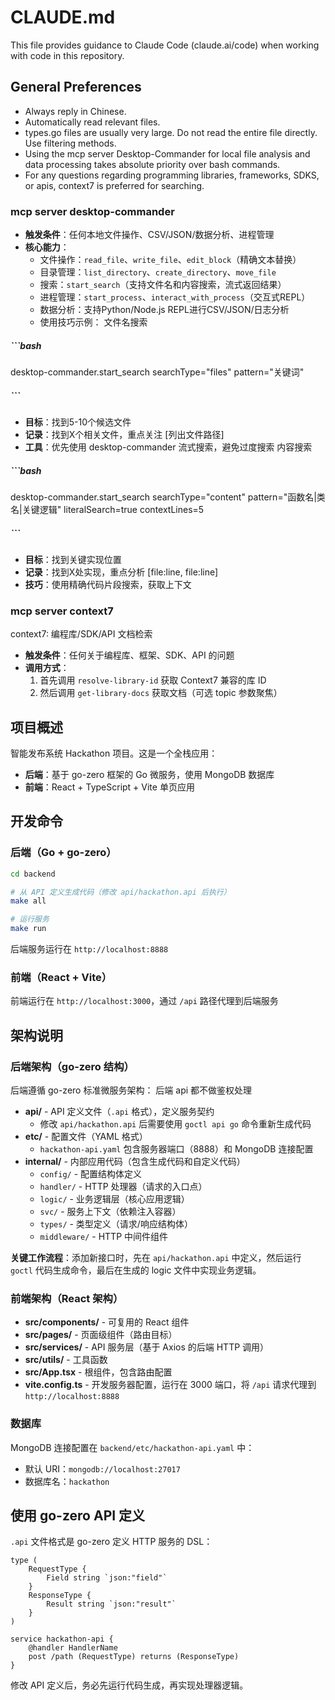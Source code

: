 # CLAUDE.md

This file provides guidance to Claude Code (claude.ai/code) when working with code in this repository.

## General Preferences
- Always reply in Chinese.
- Automatically read relevant files.
- types.go files are usually very large. Do not read the entire file directly. Use filtering methods.
- Using the mcp server Desktop-Commander for local file analysis and data processing takes absolute priority over bash commands.
- For any questions regarding programming libraries, frameworks, SDKS, or apis, context7 is preferred for searching.

### mcp server desktop-commander
- **触发条件**：任何本地文件操作、CSV/JSON/数据分析、进程管理
- **核心能力**：
  - 文件操作：`read_file`、`write_file`、`edit_block`（精确文本替换）
  - 目录管理：`list_directory`、`create_directory`、`move_file`
  - 搜索：`start_search`（支持文件名和内容搜索，流式返回结果）
  - 进程管理：`start_process`、`interact_with_process`（交互式REPL）
  - 数据分析：支持Python/Node.js REPL进行CSV/JSON/日志分析
  - 使用技巧示例：
    文件名搜索

##### ```bash
desktop-commander.start_search searchType="files" pattern="关键词"
##### ```
- **目标**：找到5-10个候选文件
- **记录**：找到X个相关文件，重点关注 [列出文件路径]
- **工具**：优先使用 desktop-commander 流式搜索，避免过度搜索
  内容搜索
##### ```bash
desktop-commander.start_search searchType="content" pattern="函数名|类名|关键逻辑"
literalSearch=true contextLines=5
##### ```
- **目标**：找到关键实现位置
- **记录**：找到X处实现，重点分析 [file:line, file:line]
- **技巧**：使用精确代码片段搜索，获取上下文

### mcp server context7
context7: 编程库/SDK/API 文档检索
- **触发条件**：任何关于编程库、框架、SDK、API 的问题
- **调用方式**：
  1. 首先调用 `resolve-library-id` 获取 Context7 兼容的库 ID
  2. 然后调用 `get-library-docs` 获取文档（可选 topic 参数聚焦）

## 项目概述

智能发布系统 Hackathon 项目。这是一个全栈应用：
- **后端**：基于 go-zero 框架的 Go 微服务，使用 MongoDB 数据库
- **前端**：React + TypeScript + Vite 单页应用

## 开发命令

### 后端（Go + go-zero）

```bash
cd backend

# 从 API 定义生成代码（修改 api/hackathon.api 后执行）
make all

# 运行服务
make run
```

后端服务运行在 `http://localhost:8888`

### 前端（React + Vite）

前端运行在 `http://localhost:3000`，通过 `/api` 路径代理到后端服务

## 架构说明

### 后端架构（go-zero 结构）

后端遵循 go-zero 标准微服务架构：
后端 api 都不做鉴权处理

- **api/** - API 定义文件（`.api` 格式），定义服务契约
  - 修改 `api/hackathon.api` 后需要使用 `goctl api go` 命令重新生成代码
- **etc/** - 配置文件（YAML 格式）
  - `hackathon-api.yaml` 包含服务器端口（8888）和 MongoDB 连接配置
- **internal/** - 内部应用代码（包含生成代码和自定义代码）
  - `config/` - 配置结构体定义
  - `handler/` - HTTP 处理器（请求的入口点）
  - `logic/` - 业务逻辑层（核心应用逻辑）
  - `svc/` - 服务上下文（依赖注入容器）
  - `types/` - 类型定义（请求/响应结构体）
  - `middleware/` - HTTP 中间件组件

**关键工作流程**：添加新接口时，先在 `api/hackathon.api` 中定义，然后运行 `goctl` 代码生成命令，最后在生成的 logic 文件中实现业务逻辑。

### 前端架构（React 架构）

- **src/components/** - 可复用的 React 组件
- **src/pages/** - 页面级组件（路由目标）
- **src/services/** - API 服务层（基于 Axios 的后端 HTTP 调用）
- **src/utils/** - 工具函数
- **src/App.tsx** - 根组件，包含路由配置
- **vite.config.ts** - 开发服务器配置，运行在 3000 端口，将 `/api` 请求代理到 `http://localhost:8888`

### 数据库

MongoDB 连接配置在 `backend/etc/hackathon-api.yaml` 中：
- 默认 URI：`mongodb://localhost:27017`
- 数据库名：`hackathon`

## 使用 go-zero API 定义

`.api` 文件格式是 go-zero 定义 HTTP 服务的 DSL：

```
type (
    RequestType {
        Field string `json:"field"`
    }
    ResponseType {
        Result string `json:"result"`
    }
)

service hackathon-api {
    @handler HandlerName
    post /path (RequestType) returns (ResponseType)
}
```

修改 API 定义后，务必先运行代码生成，再实现处理器逻辑。
